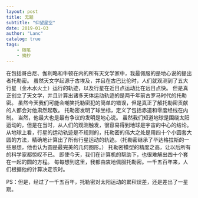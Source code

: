 ```yaml
---
layout: post
title: 无题
subtitle: "仰望星空"
date: 2019-01-03
author: "Lanc"
catalog: true
tags:
    - 随笔
    - 摘抄
---
```


在包括哥白尼、伽利略和牛顿在内的所有天文学家中，我最佩服的是地心说的提出者托勒密。
虽然天文学起源于古埃及，并且在古巴比伦时，人们就观测到了五大行星（金木水火土）运行的轨迹，以及行星在近日点运动比在远日点快。
但是真正创立了天文学，并且计算出诸多天体运动轨迹的是两千年前古罗马时代的托勒密。
虽然今天我们可能会嘲笑托勒密犯的简单的错误，但是真正了解托勒密贡献的人都会对他肃然起敬。
托勒密发明了球坐标，定义了包括赤道和零度经线在内制。
当然，他最大也是最有争议的发明是地心说。
虽然我们知道地球是围绕太阳运动的，但是在当时，从人们的观测触发，很容易得到地球是宇宙的中心的结论。
从地球上看，行星的运动轨迹是不规则的，托勒密的伟大之处是用四十个小圆套大圆的方法，精确地计算出了所有行星运动的轨迹。（托勒密继承了毕达格拉斯的一些思想，他也认为圆是最完美的几何图形。）
托勒密模型的精度之高，让以后所有的科学家都惊叹不已。
即使今天，我们在计算机的帮助下，也很难解出四十个套在一起的圆的方程。
每每想到这里，我都由衷地佩服托勒密。一千五百年来，人们根据他的计算决定农时。

PS：但是，经过了一千五百年，托勒密对太阳运动的累积误差，还是差出了一星期。